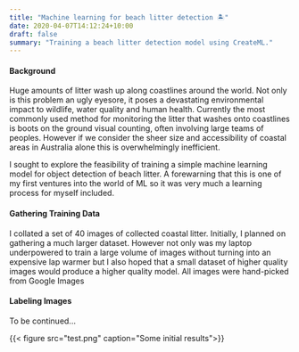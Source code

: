 ```yaml
---
title: "Machine learning for beach litter detection 🏝"
date: 2020-04-07T14:12:24+10:00
draft: false
summary: "Training a beach litter detection model using CreateML."
---
```


#### Background
Huge amounts of litter wash up along coastlines around the world. Not only is this problem an ugly eyesore, it poses a devastating environmental impact to wildlife, water quality and human health. Currently the most commonly used method for monitoring the litter that washes onto coastlines is boots on the ground visual counting, often involving large teams of peoples. However if we consider the sheer size and accessibility of coastal areas in Australia alone this is overwhelmingly inefficient.

I sought to explore the feasibility of training a simple machine learning model for object detection of beach litter. A forewarning that this is one of my first ventures into the world of ML so it was very much a learning process for myself included.


#### Gathering Training Data

I collated a set of 40 images of collected coastal litter. Initially, I planned on gathering a much larger dataset. However not only was my laptop underpowered to train a large volume of images without turning into an expensive lap warmer but I also hoped that a small dataset of higher quality images would produce a higher quality model. All images were hand-picked from Google Images


#### Labeling Images

To be continued...

{{< figure src="test.png" caption="Some initial results">}}


